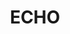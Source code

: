 ---
title: "ECHO"
description: "In a world where the majority can manipulate sound, the strong are the ones who reign superior. Is it right to fight for freedom? Or should the world stay the same?"
genre: "Fantasy | Sci-fi"
creator: "Hisekii"
image: "/assets/img/echo.jpg"
web: "https://www.webtoons.com/en/challenge/echo/list?title_no=94885"
---